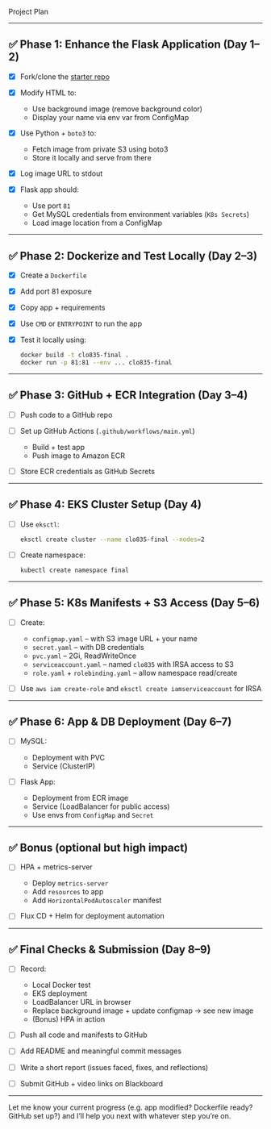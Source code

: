 Project Plan 

---

## ✅ Phase 1: Enhance the Flask Application (Day 1–2)

* [x] Fork/clone the [starter repo](https://github.com/ladunuthala/clo835_summer2023_assignment1)
* [x] Modify HTML to:

  * Use background image (remove background color)
  * Display your name via env var from ConfigMap
* [x] Use Python + `boto3` to:

  * Fetch image from private S3 using boto3
  * Store it locally and serve from there
* [x] Log image URL to stdout
* [x] Flask app should:

  * Use port `81`
  * Get MySQL credentials from environment variables (`K8s Secrets`)
  * Load image location from a ConfigMap

---

## ✅ Phase 2: Dockerize and Test Locally (Day 2–3)

* [x] Create a `Dockerfile`
* [x] Add port 81 exposure
* [x] Copy app + requirements
* [x] Use `CMD` or `ENTRYPOINT` to run the app
* [x] Test it locally using:

  ```bash
  docker build -t clo835-final .
  docker run -p 81:81 --env ... clo835-final
  ```

---

## ✅ Phase 3: GitHub + ECR Integration (Day 3–4)

* [ ] Push code to a GitHub repo
* [ ] Set up GitHub Actions (`.github/workflows/main.yml`)

  * Build + test app
  * Push image to Amazon ECR
* [ ] Store ECR credentials as GitHub Secrets

---

## ✅ Phase 4: EKS Cluster Setup (Day 4)

* [ ] Use `eksctl`:

  ```bash
  eksctl create cluster --name clo835-final --nodes=2
  ```
* [ ] Create namespace:

  ```bash
  kubectl create namespace final
  ```

---

## ✅ Phase 5: K8s Manifests + S3 Access (Day 5–6)

* [ ] Create:

  * `configmap.yaml` – with S3 image URL + your name
  * `secret.yaml` – with DB credentials
  * `pvc.yaml` – 2Gi, ReadWriteOnce
  * `serviceaccount.yaml` – named `clo835` with IRSA access to S3
  * `role.yaml` + `rolebinding.yaml` – allow namespace read/create
* [ ] Use `aws iam create-role` and `eksctl create iamserviceaccount` for IRSA

---

## ✅ Phase 6: App & DB Deployment (Day 6–7)

* [ ] MySQL:

  * Deployment with PVC
  * Service (ClusterIP)
* [ ] Flask App:

  * Deployment from ECR image
  * Service (LoadBalancer for public access)
  * Use envs from `ConfigMap` and `Secret`

---

## ✅ Bonus (optional but high impact)

* [ ] HPA + metrics-server

  * Deploy `metrics-server`
  * Add `resources` to app
  * Add `HorizontalPodAutoscaler` manifest
* [ ] Flux CD + Helm for deployment automation

---

## ✅ Final Checks & Submission (Day 8–9)

* [ ] Record:

  * Local Docker test
  * EKS deployment
  * LoadBalancer URL in browser
  * Replace background image + update configmap → see new image
  * (Bonus) HPA in action
* [ ] Push all code and manifests to GitHub
* [ ] Add README and meaningful commit messages
* [ ] Write a short report (issues faced, fixes, and reflections)
* [ ] Submit GitHub + video links on Blackboard

---

Let me know your current progress (e.g. app modified? Dockerfile ready? GitHub set up?) and I’ll help you next with whatever step you’re on.
